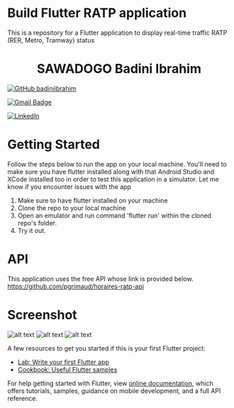 # Build Flutter RATP application
This is a repository for a Flutter application to display real-time traffic RATP (RER, Metro, Tramway) status

<h1 align="center">
  SAWADOGO Badini Ibrahim
</h1>

[![GitHub badiniibrahim](https://img.shields.io/github/followers/badiniibrahim?label=follow&style=social)](https://github.com/badiniibrahim)

[![Gmail Badge](https://img.shields.io/badge/-sawadogo.badiniibrahim@gmail.com-c14438?style=flat-square&logo=Gmail&logoColor=white&link=sawadogo.badiniibrahim@gmail.com)](mailto:sawadogo.badiniibrahim@gmail.com)

[![LinkedIn](https://img.shields.io/badge/linkedin-%230077B5.svg?style=for-the-badge&logo=linkedin&logoColor=white)](https://www.linkedin.com/in/badini-ibrahim-s-306b119b/)


# Getting Started
Follow the steps below to run the app on your local machine. You'll need to make sure you have flutter installed along with that Android Studio and XCode installed too in order to test this application in a simulator. Let me know if you encounter issues with the app

1. Make sure to have flutter installed on your machine
2. Clone the repo to your local machine
3. Open an emulator and run command 'flutter run' <Without quotes> within the cloned repo's folder.
4. Try it out.

# API
This application uses the free API whose link is provided below.
https://github.com/pgrimaud/horaires-ratp-api

# Screenshot
![alt text](1.jpeg)
![alt text](2.jpeg)
![alt text](3.jpeg)

A few resources to get you started if this is your first Flutter project:

- [Lab: Write your first Flutter app](https://flutter.dev/docs/get-started/codelab)
- [Cookbook: Useful Flutter samples](https://flutter.dev/docs/cookbook)

For help getting started with Flutter, view
[online documentation](https://flutter.dev/docs), which offers tutorials,
samples, guidance on mobile development, and a full API reference.

